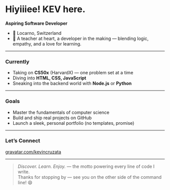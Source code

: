 # Hiyiiiee! KEV here. 

**Aspiring Software Developer**  
- 📍 Locarno, Switzerland
- 👑 A teacher at heart, a developer in the making — blending logic, empathy, and a love for learning.

---

### Currently
- Taking on **CS50x** (HarvardX) — one problem set at a time  
- Diving into **HTML, CSS, JavaScript**
- Sneaking into the backend world with **Node.js** or **Python**

---

### Goals
- Master the fundamentals of computer science  
- Build and ship real projects on GitHub  
- Launch a sleek, personal portfolio (no templates, promise)

---

### Let’s Connect
[gravatar.com/kevincruzata](https://gravatar.com/kevincruzata)

---

> *Discover. Learn. Enjoy.* — the motto powering every line of code I write.  
Thanks for stopping by — see you on the other side of the command line! 😄
